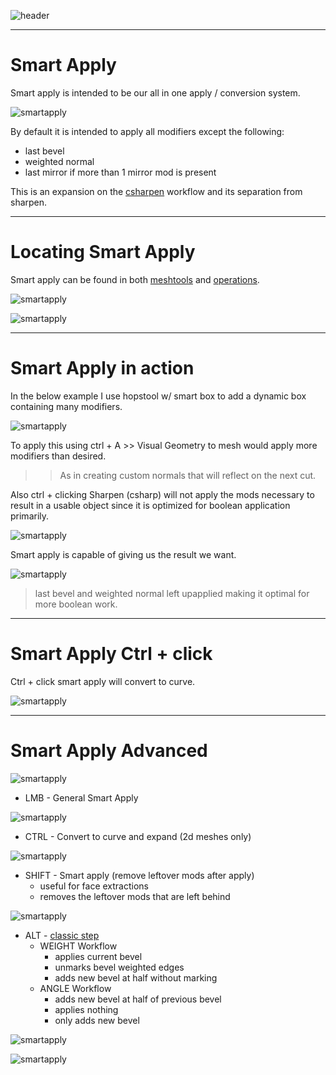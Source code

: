 ![header](img/banner.gif)

____

# Smart Apply

Smart apply is intended to be our all in one apply / conversion system.

![smartapply](img/smartapply/sa12.png)

By default it is intended to apply all modifiers except the following:

  - last bevel
  - weighted normal
  - last mirror if more than 1 mirror mod is present

This is an expansion on the [csharpen](csharpen.md) workflow and its separation from sharpen.

____

# Locating Smart Apply

Smart apply can be found in both [meshtools](meshtools.md) and [operations](operations.md).

![smartapply](img/smartapply/sa1.png)

![smartapply](img/smartapply/sa2.png)

_____

# Smart Apply in action

In the below example I use hopstool w/ smart box to add a dynamic box containing many modifiers.

![smartapply](img/smartapply/sa3.gif)

To apply this using ctrl + A >> Visual Geometry to mesh would apply more modifiers than desired.

>> As in creating custom normals that will reflect on the next cut.

Also ctrl + clicking Sharpen (csharp) will not apply the mods necessary to result in a usable object since it is optimized for boolean application primarily.

![smartapply](img/smartapply/sa4.gif)

Smart apply is capable of giving us the result we want.

![smartapply](img/smartapply/sa5.gif)

> last bevel and weighted normal left upapplied making it optimal for more boolean work.

____

# Smart Apply Ctrl + click

Ctrl + click smart apply will convert to curve.

![smartapply](img/smartapply/sa11.gif)

____  

# Smart Apply Advanced

![smartapply](img/smartapply/sa6.png)

- LMB - General Smart Apply

![smartapply](img/smartapply/sa7.gif)

- CTRL - Convert to curve and expand (2d meshes only)

![smartapply](img/smartapply/sa8.gif)

- SHIFT - Smart apply (remove leftover mods after apply)
  - useful for face extractions
  - removes the leftover mods that are left behind

![smartapply](img/smartapply/sa9.gif)

- ALT - [classic step](step.md)
  - WEIGHT Workflow
    - applies current bevel
    - unmarks bevel weighted edges
    - adds new bevel at half without marking
  - ANGLE Workflow
    - adds new bevel at half of previous bevel
    - applies nothing
    - only adds new bevel

![smartapply](img/smartapply/sa10.gif)

![smartapply](img/smartapply/banner2.gif)
